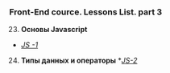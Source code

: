 ### Front-End cource. Lessons List. part 3

23. **Основы Javascript**
* _[JS -1](https://n-lash.github.io/beetroot-JS/JS-1_Basics/)_
24. **Типы данных и операторы**
*_[JS-2]()_
